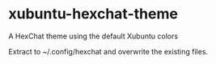 # xubuntu-hexchat-theme
A HexChat theme using the default Xubuntu colors

Extract to ~/.config/hexchat and overwrite the existing files.
